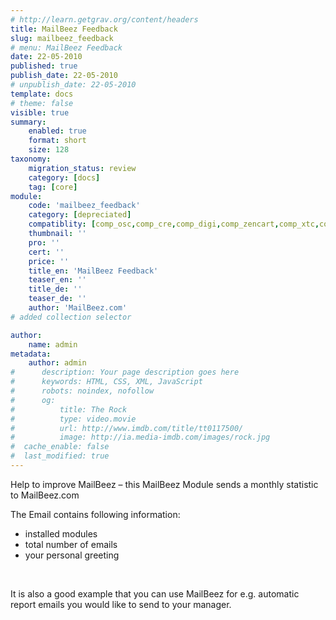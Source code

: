 ```yaml
---
# http://learn.getgrav.org/content/headers
title: MailBeez Feedback
slug: mailbeez_feedback
# menu: MailBeez Feedback
date: 22-05-2010
published: true
publish_date: 22-05-2010
# unpublish_date: 22-05-2010
template: docs
# theme: false
visible: true
summary:
    enabled: true
    format: short
    size: 128
taxonomy:
    migration_status: review
    category: [docs]
    tag: [core]
module:
    code: 'mailbeez_feedback'
    category: [depreciated]
    compatiblity: [comp_osc,comp_cre,comp_digi,comp_zencart,comp_xtc,comp_gambio]
    thumbnail: ''
    pro: ''
    cert: ''
    price: ''
    title_en: 'MailBeez Feedback'
    teaser_en: ''
    title_de: ''
    teaser_de: ''
    author: 'MailBeez.com'
# added collection selector

author:
    name: admin
metadata:
    author: admin
#      description: Your page description goes here
#      keywords: HTML, CSS, XML, JavaScript
#      robots: noindex, nofollow
#      og:
#          title: The Rock
#          type: video.movie
#          url: http://www.imdb.com/title/tt0117500/
#          image: http://ia.media-imdb.com/images/rock.jpg
#  cache_enable: false
#  last_modified: true
---
```


Help to improve MailBeez – this MailBeez Module sends a monthly statistic to MailBeez.com

The Email contains following information:

- installed modules
- total number of emails
- your personal greeting

 

It is also a good example that you can use MailBeez for e.g. automatic report emails you would like to send to your manager.
